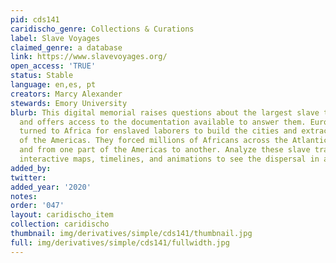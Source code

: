 ```yaml
---
pid: cds141
caridischo_genre: Collections & Curations
label: Slave Voyages
claimed_genre: a database
link: https://www.slavevoyages.org/
open_access: 'TRUE'
status: Stable
language: en,es, pt
creators: Marcy Alexander
stewards: Emory University
blurb: This digital memorial raises questions about the largest slave trades in history
  and offers access to the documentation available to answer them. European colonizers
  turned to Africa for enslaved laborers to build the cities and extract the resources
  of the Americas. They forced millions of Africans across the Atlantic to the Americas,
  and from one part of the Americas to another. Analyze these slave trades and view
  interactive maps, timelines, and animations to see the dispersal in action.
added_by: 
twitter: 
added_year: '2020'
notes: 
order: '047'
layout: caridischo_item
collection: caridischo
thumbnail: img/derivatives/simple/cds141/thumbnail.jpg
full: img/derivatives/simple/cds141/fullwidth.jpg
---
```

